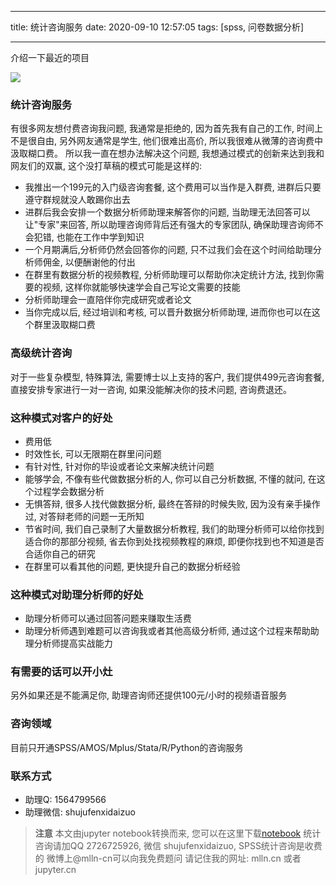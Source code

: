 
---

title: 统计咨询服务
date: 2020-09-10 12:57:05
tags: [spss, 问卷数据分析]

---

介绍一下最近的项目

<!--more-->
<!-- toc -->

<img src="imgs/fulo-03-01.png">

### 统计咨询服务

有很多网友想付费咨询我问题, 我通常是拒绝的, 因为首先我有自己的工作, 时间上不是很自由, 另外网友通常是学生, 他们很难出高价, 所以我很难从微薄的咨询费中汲取糊口费。 所以我一直在想办法解决这个问题, 我想通过模式的创新来达到我和网友们的双赢, 这个没打草稿的模式可能是这样的:

- 我推出一个199元的入门级咨询套餐, 这个费用可以当作是入群费, 进群后只要遵守群规就没人敢踢你出去
- 进群后我会安排一个数据分析师助理来解答你的问题, 当助理无法回答可以让"专家"来回答, 所以助理咨询师背后还有强大的专家团队, 确保助理咨询师不会犯错, 也能在工作中学到知识
- 一个月期满后,分析师仍然会回答你的问题, 只不过我们会在这个时间给助理分析师佣金, 以便酬谢他的付出
- 在群里有数据分析的视频教程, 分析师助理可以帮助你决定统计方法, 找到你需要的视频, 这样你就能够快速学会自己写论文需要的技能
- 分析师助理会一直陪伴你完成研究或者论文
- 当你完成以后, 经过培训和考核, 可以晋升数据分析师助理, 进而你也可以在这个群里汲取糊口费


### 高级统计咨询

对于一些复杂模型, 特殊算法, 需要博士以上支持的客户, 我们提供499元咨询套餐, 直接安排专家进行一对一咨询, 如果没能解决你的技术问题, 咨询费退还。


### 这种模式对客户的好处

- 费用低
- 时效性长, 可以无限期在群里问问题
- 有针对性, 针对你的毕设或者论文来解决统计问题
- 能够学会, 不像有些代做数据分析的人, 你可以自己分析数据, 不懂的就问, 在这个过程学会数据分析
- 无惧答辩, 很多人找代做数据分析, 最终在答辩的时候失败, 因为没有亲手操作过, 对答辩老师的问题一无所知
- 节省时间, 我们自己录制了大量数据分析教程, 我们的助理分析师可以给你找到适合你的那部分视频, 省去你到处找视频教程的麻烦, 即便你找到也不知道是否合适你自己的研究
- 在群里可以看其他的问题, 更快提升自己的数据分析经验

### 这种模式对助理分析师的好处

- 助理分析师可以通过回答问题来赚取生活费
- 助理分析师遇到难题可以咨询我或者其他高级分析师, 通过这个过程来帮助助理分析师提高实战能力


### 有需要的话可以开小灶

另外如果还是不能满足你, 助理咨询师还提供100元/小时的视频语音服务


### 咨询领域

目前只开通SPSS/AMOS/Mplus/Stata/R/Python的咨询服务

### 联系方式

- 助理Q: 1564799566
- 助理微信: shujufenxidaizuo


> **注意**
> 本文由jupyter notebook转换而来, 您可以在这里下载[notebook](附录03-统计咨询服务.ipynb)
> 统计咨询请加QQ 2726725926, 微信 shujufenxidaizuo,  SPSS统计咨询是收费的
> 微博上@mlln-cn可以向我免费题问
> 请记住我的网址: mlln.cn 或者 jupyter.cn
